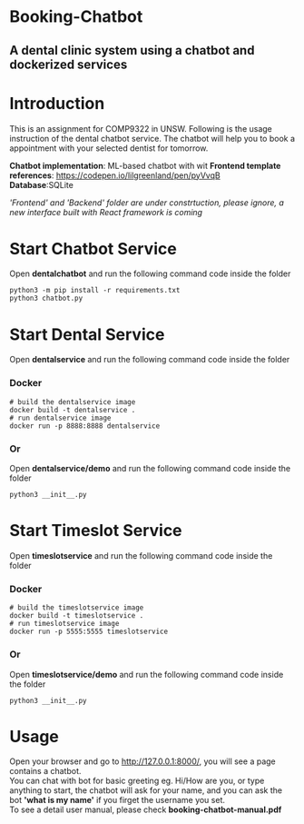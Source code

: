 # Booking-Chatbot
## A dental clinic system using a chatbot and dockerized services

# Introduction
This is an assignment for COMP9322 in UNSW. Following is the usage instruction of the dental chatbot service. The chatbot will help you to book a appointment with your selected dentist for tomorrow.

**Chatbot implementation**: ML-based chatbot with wit
**Frontend template references**: https://codepen.io/lilgreenland/pen/pyVvqB \
**Database**:SQLite

*'Frontend' and 'Backend' folder are under constrtuction, please ignore, a new interface built with React framework is coming*

# Start Chatbot Service
Open **dentalchatbot** and run the following command code inside the folder
```
python3 -m pip install -r requirements.txt
python3 chatbot.py
```
# Start Dental Service
Open **dentalservice** and run the following command code inside the folder
### Docker
```
# build the dentalservice image
docker build -t dentalservice .
# run dentalservice image
docker run -p 8888:8888 dentalservice
```
### Or
Open **dentalservice/demo** and run the following command code inside the folder
```
python3 __init__.py 
```

# Start Timeslot Service
Open **timeslotservice** and run the following command code inside the folder
### Docker
```
# build the timeslotservice image
docker build -t timeslotservice .
# run timeslotservice image
docker run -p 5555:5555 timeslotservice
```
### Or
Open **timeslotservice/demo** and run the following command code inside the folder
```
python3 __init__.py 
```

# Usage
Open your browser and go to http://127.0.0.1:8000/, you will see a page contains a chatbot. \
You can chat with bot for basic greeting eg. Hi/How are you, or type anything to start, the chatbot will ask for your name, and you can ask the bot **'what is my name'** if you firget the username you set.\
To see a detail user manual, please check **booking-chatbot-manual.pdf**

